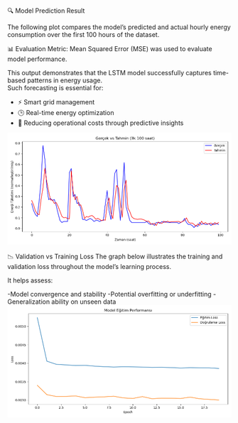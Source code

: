 🔍 Model Prediction Result

The following plot compares the model’s predicted and actual hourly energy consumption over the first 100 hours of the dataset.

📊 Evaluation Metric: Mean Squared Error (MSE) was used to evaluate model performance.

This output demonstrates that the LSTM model successfully captures time-based patterns in energy usage.  
Such forecasting is essential for:
- ⚡ Smart grid management
- 🕒 Real-time energy optimization
- 💸 Reducing operational costs through predictive insights

![Prediction Plot](prediction_plot.png)

📉 Validation vs Training Loss
The graph below illustrates the training and validation loss throughout the model’s learning process.

It helps assess:

-Model convergence and stability
-Potential overfitting or underfitting
-Generalization ability on unseen data
![Validation vs Training Loss](val_vs_train_loss.png)

